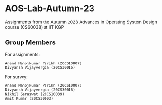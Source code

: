 # AOS-Lab-Autumn-23
Assignments from the Autumn 2023 Advances in Operating System Design course (CS60038) at IIT KGP

## Group Members
For assignments:
<pre><code>Anand Manojkumar Parikh (20CS10007)
Divyansh Vijayvergia (20CS30016)
</code></pre>

For survey:
<pre><code>Anand Manojkumar Parikh (20CS10007)
Divyansh Vijayvergia (20CS30016)
Nikhil Saraswat (20CS10039)
Amit Kumar (20CS30003)
</code></pre>

